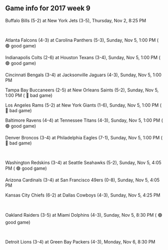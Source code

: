 ## Game info for 2017 week 9
Buffalo Bills (5-2) at New York Jets (3-5), Thursday, Nov 2, 8:25 PM


<br/>

Atlanta Falcons (4-3) at Carolina Panthers (5-3), Sunday, Nov 5, 1:00 PM (	:green_circle: good game)

Indianapolis Colts (2-6) at Houston Texans (3-4), Sunday, Nov 5, 1:00 PM (	:green_circle: good game)

Cincinnati Bengals (3-4) at Jacksonville Jaguars (4-3), Sunday, Nov 5, 1:00 PM

Tampa Bay Buccaneers (2-5) at New Orleans Saints (5-2), Sunday, Nov 5, 1:00 PM (	:red_circle: bad game)

Los Angeles Rams (5-2) at New York Giants (1-6), Sunday, Nov 5, 1:00 PM (	:red_circle: bad game)

Baltimore Ravens (4-4) at Tennessee Titans (4-3), Sunday, Nov 5, 1:00 PM (	:green_circle: good game)

Denver Broncos (3-4) at Philadelphia Eagles (7-1), Sunday, Nov 5, 1:00 PM (	:red_circle: bad game)


<br/>

Washington Redskins (3-4) at Seattle Seahawks (5-2), Sunday, Nov 5, 4:05 PM (	:green_circle: good game)

Arizona Cardinals (3-4) at San Francisco 49ers (0-8), Sunday, Nov 5, 4:05 PM

Kansas City Chiefs (6-2) at Dallas Cowboys (4-3), Sunday, Nov 5, 4:25 PM


<br/>

Oakland Raiders (3-5) at Miami Dolphins (4-3), Sunday, Nov 5, 8:30 PM (	:green_circle: good game)


<br/>

Detroit Lions (3-4) at Green Bay Packers (4-3), Monday, Nov 6, 8:30 PM

